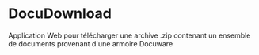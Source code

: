 # DocuDownload
Application Web pour télécharger une archive .zip contenant un  ensemble de documents provenant d'une armoire Docuware
